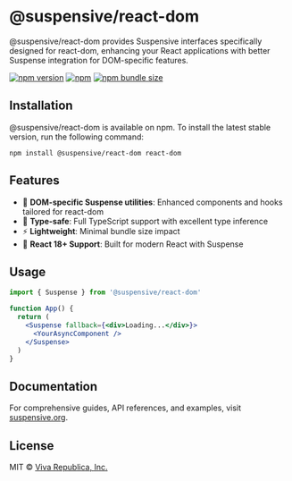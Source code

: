 # @suspensive/react-dom

@suspensive/react-dom provides Suspensive interfaces specifically designed for react-dom, enhancing your React applications with better Suspense integration for DOM-specific features.

[![npm version](https://img.shields.io/npm/v/@suspensive/react-dom?color=000&labelColor=000&logo=npm&label=)](https://www.npmjs.com/package/@suspensive/react-dom)
[![npm](https://img.shields.io/npm/dm/@suspensive/react-dom?color=000&labelColor=000)](https://www.npmjs.com/package/@suspensive/react-dom)
[![npm bundle size](https://img.shields.io/bundlephobia/minzip/@suspensive/react-dom?color=000&labelColor=000)](https://www.npmjs.com/package/@suspensive/react-dom)

## Installation

@suspensive/react-dom is available on npm. To install the latest stable version, run the following command:

```shell
npm install @suspensive/react-dom react-dom
```

## Features

- 🚀 **DOM-specific Suspense utilities**: Enhanced components and hooks tailored for react-dom
- 🎯 **Type-safe**: Full TypeScript support with excellent type inference
- ⚡ **Lightweight**: Minimal bundle size impact
- 🔄 **React 18+ Support**: Built for modern React with Suspense

## Usage

```jsx
import { Suspense } from '@suspensive/react-dom'

function App() {
  return (
    <Suspense fallback={<div>Loading...</div>}>
      <YourAsyncComponent />
    </Suspense>
  )
}
```

## Documentation

For comprehensive guides, API references, and examples, visit [suspensive.org](https://suspensive.org).

## License

MIT © [Viva Republica, Inc.](https://github.com/toss/suspensive/blob/main/LICENSE)
